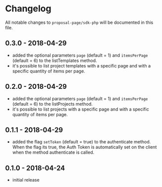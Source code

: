 # Changelog

All notable changes to `proposal-page/sdk-php` will be documented in this file.

## 0.3.0 - 2018-04-29
- added the optional parameters `page` (default = 1) and `itemsPerPage` (default = 6) to the listTemplates method.
- it's possible to list project templates with a specific page and with a specific quantity of items per page.

## 0.2.0 - 2018-04-29
- added the optional parameters `page` (default = 1) and `itemsPerPage` (default = 6) to the listProjects method.
- it's possible to list projects with a specific page and with a specific quantity of items per page.

## 0.1.1 - 2018-04-29

- added the flag `setToken` (default = true) to the authenticate method. When the flag its true, the Auth Token is automatically set on the client when the method authenticate is called.

## 0.1.0 - 2018-04-24

- initial release
